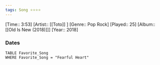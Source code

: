 ```yaml
---
tags: Song ⭐⭐⭐⭐ 
---
```

[Time:: 3:53]
[Artist:: [[Toto]] ]
[Genre:: Pop Rock]
[Played:: 25]
[Album:: [[Old Is New (2018)]]]
[Year:: 2018]
### Dates
````dataview
TABLE Favorite_Song
WHERE Favorite_Song = "Fearful Heart"
````